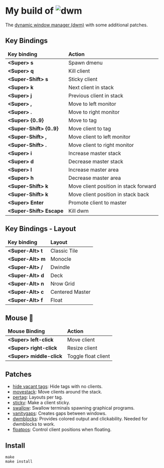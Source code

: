 <h1> 
    My build of <img src="https://dwm.suckless.org/dwm.svg" alt="dwm"> 
</h1>

<p>
    The <a href="https://dwm.suckless.org/">dynamic window manager (dwm)</a> with some additional patches.
</p>

<h2>
    Key Bindings
</h2>

<table>
    <thead>
        <tr>
            <td><b>Key binding</b></td>
            <td><b>Action</b></td>
        </tr>
    </thead>
    <tbody>
        <tr>
            <td><b>&lt;Super&gt; s</b></td>
            <td>Spawn dmenu</td>
        </tr>
        <tr>
            <td><b>&lt;Super&gt; q</b></td>
            <td>Kill client</td>
        </tr>
        <tr>
            <td><b>&lt;Super-Shift&gt; s</b></td>
            <td>Sticky client</td>
        </tr>
        <tr>
            <td><b>&lt;Super&gt; k</b></td> 
            <td>Next client in stack</td>
        </tr>
        <tr>
            <td><b>&lt;Super&gt; j</b></td> 
            <td>Previous client in stack</td>
        </tr>
        <tr>
            <td><b>&lt;Super&gt; ,</b></td>
            <td>Move to left monitor</td>
        </tr>
        <tr>
            <td><b>&lt;Super&gt; .</b></td>
            <td>Move to right monitor</td>
        </tr>
        <tr>
            <td><b>&lt;Super&gt; {0..9}</b></td>
            <td>Move to tag</td>
        </tr>
        <tr>
            <td><b>&lt;Super-Shift&gt; {0..9}</b></td>
            <td>Move client to tag</td>
        </tr>
        <tr>
            <td><b>&lt;Super-Shift&gt; ,</b></td>
            <td>Move client to left monitor</td>
        </tr>
        <tr>
            <td><b>&lt;Super-Shift&gt; .</b></td>
            <td>Move client to right monitor</td>
        </tr>
        <tr>
            <td><b>&lt;Super&gt; i</b></td> 
            <td>Increase master stack</td>
        </tr>
        <tr>
            <td><b>&lt;Super&gt; d</b></td> 
            <td>Decrease master stack</td>
        </tr>
        <tr>
            <td><b>&lt;Super&gt; l</b></td>
            <td>Increase master area</td>
        </tr>
        <tr>
            <td><b>&lt;Super&gt; h</b></td>
            <td>Decrease master area</td>
        </tr>
        <tr>
            <td><b>&lt;Super-Shift&gt; k</b></td>
            <td>Move client position in stack forward</td>
        </tr>
        <tr>
            <td><b>&lt;Super-Shift&gt; k</b></td>
            <td>Move client position in stack back</td>
        </tr>
        <tr>
            <td><b>&lt;Super&gt; Enter</b></td>
            <td>Promote client to master</td>
        </tr>
        <tr>
            <td><b>&lt;Super-Shift&gt; Escape</b></td>
            <td>Kill dwm</td>
        </tr>
    </tbody>
</table>

<h2>
    Key Bindings - Layout
</h2>

<table>
    <thead>
        <tr>
            <td><b>Key binding</b></td>
            <td><b>Layout</b></td>
        </tr>
    </thead>
    <tbody>
        <tr>
            <td><b>&lt;Super-Alt&gt; t</b></td>
            <td>Classic Tile</td>
        </tr>
        <tr>
            <td><b>&lt;Super-Alt&gt; m</b></td>
            <td>Monocle</td>
        </tr>
        <tr>
            <td><b>&lt;Super-Alt&gt; /</b></td>
            <td>Dwindle</td>
        </tr>
        <tr>
            <td><b>&lt;Super-Alt&gt; d</b></td>
            <td>Deck</td>
        </tr>
        <tr>
            <td><b>&lt;Super-Alt&gt; n</b></td>
            <td>Nrow Grid</td>
        </tr>
        <tr>
            <td><b>&lt;Super-Alt&gt; c</b></td>
            <td>Centered Master</td>
        </tr>
        <tr>
            <td><b>&lt;Super-Alt&gt; f</b></td>
            <td>Float</td>
        </tr>
    </tbody>
</table>


<h2>
    Mouse 👹
</h2>

<table>
    <thead>
        <tr>
            <td><b>Mouse Binding</b></td>
            <td><b>Action</b></td>
        </tr>
    </thead>
    <tbody>
        <tr>
            <td><b>&ltSuper&gt; left-click</b></td>
            <td>Move client</td>
        </tr>
        <tr>
            <td><b>&ltSuper&gt; right-click</b></td>
            <td>Resize client</td>
        </tr>
        <tr>
            <td><b>&ltSuper&gt; middle-click</b></td>
            <td>Toggle float client</td>
        </tr>
    </tbody>
</table>

<h2>
    Patches
</h2>

<ul>
    <li><a href="https://dwm.suckless.org/patches/hide_vacant_tags/">hide vacant tags</a>: Hide tags with no clients.</li>
    <li><a href="https://dwm.suckless.org/patches/movestack/">movestack</a>: Move clients around the stack.</li>
    <li><a href="https://dwm.suckless.org/patches/pertag/">pertag</a>: Layouts per tag.</li>
    <li><a href="https://dwm.suckless.org/patches/sticky/">sticky</a>: Make a client sticky.</li>
    <li><a href="https://dwm.suckless.org/patches/swallow/">swallow</a>: Swallow terminals spawning graphical programs.</li>
    <li><a href="https://dwm.suckless.org/patches/vanitygaps/">vanitygaps</a>: Creates gaps between windows.</li>
    <li><a href="https://github.com/ashish-yadav11/dwmblocks/blob/master/patches/dwm-dwmblocks-6.2.diff">dwmblocks</a>: Provides colored output and clickability. Needed for dwmblocks to work.</li>
    <li><a href="https://github.com/bakkeby/patches/wiki/floatpos">floatpos</a>: Control client positions when floating.</li>
</ul>

<h2>
    Install
</h2>

<pre><code>make
make install
</code></pre>
